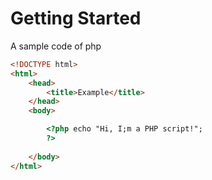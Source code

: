 # Getting Started

A sample code of php

```html
<!DOCTYPE html>
<html>
    <head>
        <title>Example</title>
    </head>
    <body>

        <?php echo "Hi, I;m a PHP script!";
        ?>
        
    </body>
</html>
```